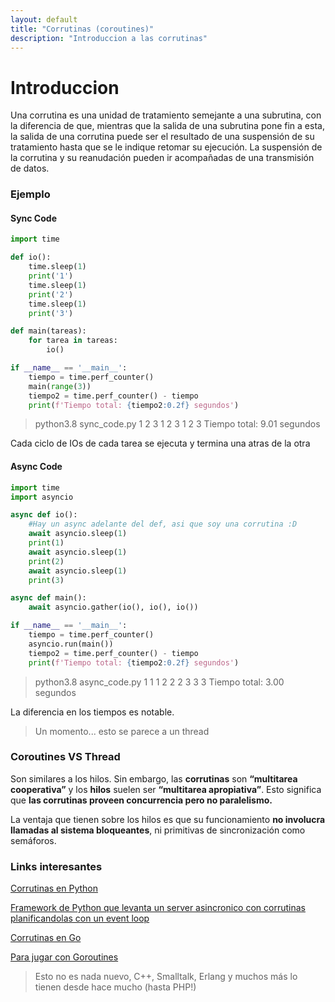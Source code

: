 ```yaml
---
layout: default
title: "Corrutinas (coroutines)"
description: "Introduccion a las corrutinas"
---
```


# Introduccion

Una corrutina es una unidad de tratamiento semejante a una subrutina, con la diferencia de que, mientras que la salida de una subrutina pone fin a esta, la salida de una corrutina puede ser el resultado de una suspensión de su tratamiento hasta que se le indique retomar su ejecución. La suspensión de la corrutina y su reanudación pueden ir acompañadas de una transmisión de datos.

### Ejemplo

#### Sync Code
```python
import time

def io():
    time.sleep(1)
    print('1')
    time.sleep(1)
    print('2')
    time.sleep(1)
    print('3')

def main(tareas):
    for tarea in tareas:
        io()

if __name__ == '__main__':
    tiempo = time.perf_counter()
    main(range(3))
    tiempo2 = time.perf_counter() - tiempo
    print(f'Tiempo total: {tiempo2:0.2f} segundos')
```
>python3.8 sync_code.py
1
2
3
1
2
3
1
2
3
Tiempo total: 9.01 segundos

Cada ciclo de IOs de cada tarea se ejecuta y termina una atras de la otra

#### Async Code
```python
import time
import asyncio

async def io():
    #Hay un async adelante del def, asi que soy una corrutina :D
    await asyncio.sleep(1)
    print(1)
    await asyncio.sleep(1)
    print(2)
    await asyncio.sleep(1)
    print(3)

async def main():
    await asyncio.gather(io(), io(), io())

if __name__ == '__main__':
    tiempo = time.perf_counter()
    asyncio.run(main())
    tiempo2 = time.perf_counter() - tiempo
    print(f'Tiempo total: {tiempo2:0.2f} segundos')
```
>python3.8 async_code.py
1
1
1
2
2
2
3
3
3
Tiempo total: 3.00 segundos

La diferencia en los tiempos es notable.

>Un momento... esto se parece a un thread

### Coroutines VS Thread

Son similares a los hilos. Sin embargo, las **corrutinas** son **“multitarea cooperativa”** y los **hilos** suelen ser **“multitarea apropiativa”**. Esto significa que **las corrutinas proveen concurrencia pero no paralelismo.**

La ventaja que tienen sobre los hilos es que su funcionamiento **no involucra llamadas al sistema bloqueantes**, ni primitivas de sincronización como semáforos.

### Links interesantes

[Corrutinas en Python](https://docs.python.org/3.8/library/asyncio-task.html)

[Framework de Python que levanta un server asincronico con corrutinas planificandolas con un event loop](https://www.tornadoweb.org/en/stable/)

[Corrutinas en Go](http://www.golangpatterns.info/concurrency/coroutines)

[Para jugar con Goroutines](https://tour.golang.org/concurrency/1)

>Esto no es nada nuevo, C++, Smalltalk, Erlang y muchos más lo tienen desde hace mucho (hasta PHP!)
